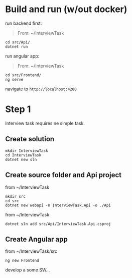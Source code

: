 # Build and run (w/out docker)

run backend first:

> From: ~/InterviewTask

```
cd src/Api/
dotnet run
```

run angular app:

> From: ~/InterviewTask

```
cd src/Frontend/
ng serve
```

navigate to `http://localhost:4200`

# Step 1
Interview task requires ne simple task.
## Create solution

```
mkdir InterviewTask
cd InterviewTask
dotnet new sln
```

## Create source folder and Api project
from ~/InterviewTask
```
mkdir src
cd src
dotnet new webapi -n InterviewTask.Api -o ./Api
```
from ~/InterviewTask
```
dotnet sln add src/Api/InterviewTask.Api.csproj
```

## Create Angular app
from ~/InterviewTask/src
```
ng new Frontend
```

develop a some SW...